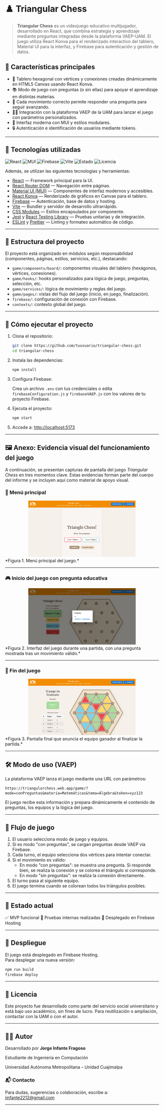 # ♟️ Triangular Chess


> **Triangular Chess** es un videojuego educativo multijugador, desarrollado en React, que combina estrategia y aprendizaje mediante preguntas integradas desde la plataforma VAEP-UAM. El juego utiliza React Konva para el renderizado interactivo del tablero, Material UI para la interfaz, y Firebase para autenticación y gestión de datos.

## 📌 Características principales

- 🔺 Tablero hexagonal con vértices y conexiones creadas dinámicamente en HTML5 Canvas usando React Konva.
- 📚 Modo de juego con preguntas (o sin ellas) para apoyar el aprendizaje en distintas materias.
- 🧠 Cada movimiento correcto permite responder una pregunta para seguir avanzando.
- 🧑‍🏫 Integración con la plataforma VAEP de la UAM para lanzar el juego con parámetros personalizados.
- 🎨 Interfaz moderna con MUI y estilos modulares.
- 🔒 Autenticación e identificación de usuarios mediante tokens.

---

## 🧩 Tecnologías utilizadas

![React](https://img.shields.io/badge/React-18.x-blue?logo=react)
![MUI](https://img.shields.io/badge/MUI-v5-blue?logo=mui)
![Firebase](https://img.shields.io/badge/Firebase-9.x-yellow?logo=firebase)
![Vite](https://img.shields.io/badge/Vite-4.x-purple?logo=vite)
![Estado](https://img.shields.io/badge/Estado-En%20Desarrollo-brightgreen)
![Licencia](https://img.shields.io/badge/Licencia-Académica-lightgrey)

Además, se utilizan las siguientes tecnologías y herramientas:

- [React](https://react.dev/) — Framework principal para la UI.
- [React Router DOM](https://reactrouter.com/) — Navegación entre páginas.
- [Material UI (MUI)](https://mui.com/) — Componentes de interfaz modernos y accesibles.
- [React Konva](https://konvajs.org/docs/react/) — Renderizado de gráficos en Canvas para el tablero.
- [Firebase](https://firebase.google.com/) — Autenticación, base de datos y hosting.
- [Vite](https://vitejs.dev/) — Bundler y servidor de desarrollo ultrarrápido.
- [CSS Modules](https://github.com/css-modules/css-modules) — Estilos encapsulados por componente.
- [Jest](https://jestjs.io/) y [React Testing Library](https://testing-library.com/docs/react-testing-library/intro/) — Pruebas unitarias y de integración.
- [ESLint](https://eslint.org/) y [Prettier](https://prettier.io/) — Linting y formateo automático de código.

---

## 📂 Estructura del proyecto

El proyecto está organizado en módulos según responsabilidad (componentes, páginas, estilos, servicios, etc.), destacando:

- `game/components/board/`: componentes visuales del tablero (hexágonos, vértices, conexiones).
- `game/hooks/`: hooks personalizados para lógica de juego, preguntas, selección, etc.
- `game/services/`: lógica de movimiento y reglas del juego.
- `game/pages/`: vistas del flujo del juego (inicio, en juego, finalización).
- `firebase/`: configuración de conexión con Firebase.
- `contexts/`: contexto global del juego.

---

## 🧪 Cómo ejecutar el proyecto

1. Clona el repositorio:
    ```bash
    git clone https://github.com/tuusuario/triangular-chess.git
    cd triangular-chess
    ```
2. Instala las dependencias:

    ```bash
    npm install
    ```

3. Configura Firebase:

    Crea un archivo `.env` con tus credenciales o edita `firebaseConfiguration.js` y `firebaseVAEP.js` con los valores de tu proyecto Firebase.

4. Ejecuta el proyecto:

   ```bash
   npm start
   ```

5. Accede a: [http://localhost:5173](http://localhost:5173)

---

## 🖼️ Anexo: Evidencia visual del funcionamiento del juego

A continuación, se presentan capturas de pantalla del juego *Triangular Chess* en tres momentos clave. Estas evidencias forman parte del cuerpo del informe y se incluyen aquí como material de apoyo visual.


### 📌 Menú principal

<div align="center">
  <img src="./public/screenshots/triangleChess1.png" alt="Menú principal" width="70%"/>
</div>  
*Figura 1. Menú principal del juego.*

---

### 🎮 Inicio del juego con pregunta educativa

<div align="center">
  <img src="./public/screenshots/triangleChess2.png" alt="Inicio del juego" width="70%"/>
</div>  
*Figura 2. Interfaz del juego durante una partida, con una pregunta mostrada tras un movimiento válido.*

---

### 🏁 Fin del juego

<div align="center">
  <img src="./public/screenshots/triangleChess3.png" alt="Fin del juego" width="70%"/>
</div>  
*Figura 3. Pantalla final que anuncia el equipo ganador al finalizar la partida.*

---

## 🛠️ Modo de uso (VAEP)

La plataforma VAEP lanza el juego mediante una URL con parámetros:

```
https://triangularchess.web.app/game/?mode=conPreguntas&materia=Matemáticas&tema=Álgebra&token=xyz123
```

El juego recibe esta información y prepara dinámicamente el contenido de preguntas, los equipos y la lógica del juego.

---

## 🧠 Flujo de juego

1. El usuario selecciona modo de juego y equipos.
2. Si es modo "con preguntas", se cargan preguntas desde VAEP vía Firebase.
3. Cada turno, el equipo selecciona dos vértices para intentar conectar.
4. Si el movimiento es válido:
    - En modo "con preguntas": se muestra una pregunta. Si responde bien, se realiza la conexión y se colorea el triángulo si corresponde.
    - En modo "sin preguntas": se realiza la conexión directamente.
5. El turno pasa al siguiente equipo.
6. El juego termina cuando se colorean todos los triángulos posibles.

---

## 📌 Estado actual

✅ MVP funcional
🧪 Pruebas internas realizadas
🚀 Desplegado en Firebase Hosting

---

## 🚀 Despliegue

El juego está desplegado en Firebase Hosting.  
Para desplegar una nueva versión:

```bash
npm run build
firebase deploy
```

---

## 📄 Licencia

Este proyecto fue desarrollado como parte del servicio social universitario y está bajo uso académico, sin fines de lucro. Para reutilización o ampliación, contactar con la UAM o con el autor.

---

## 🙋‍♂️ Autor

Desarrollado por **Jorge Infante Fragoso**

Estudiante de Ingeniería en Computación

Universidad Autónoma Metropolitana – Unidad Cuajimalpa


### 📬 Contacto

Para dudas, sugerencias o colaboración, escribe a:  
jinfante2212@gmail.com

---
